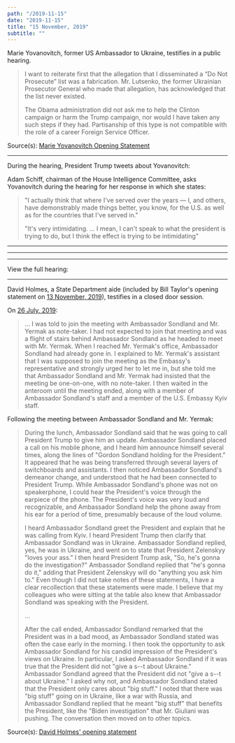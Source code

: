```yaml
---
path: "/2019-11-15"
date: "2019-11-15"
title: "15 November, 2019"
subtitle: ""
---
```


Marie Yovanovitch, former US Ambassador to Ukraine, testifies in a public hearing.

> I want to reiterate first that the allegation that I disseminated a “Do Not Prosecute” list was a fabrication. Mr. Lutsenko, the former Ukrainian Prosecutor General who made that allegation, has acknowledged that the list never existed.
>
> The Obama administration did not ask me to help the Clinton campaign or harm the Trump campaign, nor would I have taken any such steps if they had. Partisanship of this type is not compatible with the role of a career Foreign Service Officer.

<span class="sources">
Source(s): <a href="https://assets.documentcloud.org/documents/6550378/Yovanovitch-Hearing-Statement-2019-11-15-Final.pdf" target="_blank" rel="noopener noreferrer">Marie Yovanovitch Opening Statement</a>
</span>

---

During the hearing, President Trump tweets about Yovanovitch:
<tweet id="1195356198347956224"></tweet>
<tweet id="1195356211937468417"></tweet>

Adam Schiff, chairman of the House Intelligence Committee, asks Yovanovitch during the hearing for her response in which she states:

> "I actually think that where I've served over the years — I, and others, have demonstrably made things better, you know, for the U.S. as well as for the countries that I've served in."
>
> "It's very intimidating. ... I mean, I can't speak to what the president is trying to do, but I think the effect is trying to be intimidating"


<youtube id="8wVjFFPh7R0"></youtube>

---

<tweet id="1195408363309477889"></tweet>

---

<tweet id="1195415877216325642"></tweet>

---

View the full hearing:

<youtube id="CTvEfW2eUCM"></youtube>

---

David Holmes, a State Department aide (included by Bill Taylor's opening statement on <a href="#2019-11-13">13 November, 2019</a>), testifies in a closed door session.

On <a href="#2019-07-26">26 July, 2019</a>:
> ... I was told to join the meeting with Ambassador Sondland and Mr. Yermak as note-taker. I had not expected to join that meeting and was a flight of stairs behind Ambassador Sondland as he headed to meet with Mr. Yermak. When I reached Mr. Yermak's office, Ambassador Sondland had already gone in. I explained to Mr. Yermak's assistant that I was supposed to join the meeting as the Embassy's representative and strongly urged her to let me in, but she told me that Ambassador Sondland and Mr. Yermak had insisted that the meeting be one-on-one, with no note-taker. I then waited in the anteroom until the meeting ended, along with a member of Ambassador Sondland's staff and a member of the U.S. Embassy Kyiv staff.

Following the meeting between Ambassador Sondland and Mr. Yermak:
> During the lunch, Ambassador Sondland said that he was going to call President Trump to give him an update. Ambassador Sondland placed a call on his mobile phone, and I heard him announce himself several times, along the lines of "Gordon Sondland holding for the President." It appeared that he was being transferred through several layers of switchboards and assistants. I then noticed Ambassador Sondland's demeanor change, and understood that he had been connected to President Trump. While Ambassador Sondland's phone was not on speakerphone, I could hear the President's voice through the earpiece of the phone. The President's voice was very loud and recognizable, and Ambassador Sondland help the phone away from his ear for a period of time, presumably because of the loud volume.
>
> I heard Ambassador Sondland greet the President and explain that he was calling from Kyiv. I heard President Trump then clarify that Ambassador Sondland was in Ukraine. Ambassador Sondland replied, yes, he was in Ukraine, and went on to state that President Zelenskyy "loves your ass." I then heard President Trump ask, "So, he's gonna do the investigation?" Ambassador Sondland replied that "he's gonna do it," adding that President Zelenskyy will do "anything you ask him to." Even though I did not take notes of these statements, I have a clear recollection that these statements were made. I believe that my colleagues who were sitting at the table also knew that Ambassador Sondland was speaking with the President.
>
> ...
>
> After the call ended, Ambassador Sondland remarked that the President was in a bad mood, as Ambassador Sondland stated was often the case early in the morning. I then took the opportunity to ask Ambassador Sondland for his candid impression of the President's views on Ukraine. In particular, I asked Ambassador Sondland if it was true that the President did not "give a s--t about Ukraine." Ambassador Sondland agreed that the President did not "give a s--t about Ukraine." I asked why not, and Ambassador Sondland stated that the President only cares about "big stuff." I noted that there was "big stuff" going on in Ukraine, like a war with Russia, and Ambassador Sondland replied that he meant "big stuff" that benefits the President, like the "Biden investigation" that Mr. Giuliani was pushing. The conversation then moved on to other topics.

<span class="sources">
Source(s): <a href="https://assets.documentcloud.org/documents/6550845/2140-001.pdf" target="_blank" rel="noopener noreferrer">David Holmes' opening statement</a>
</span>
